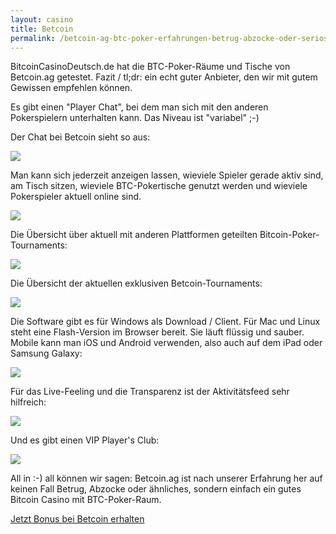 ```yaml
---
layout: casino
title: Betcoin
permalink: /betcoin-ag-btc-poker-erfahrungen-betrug-abzocke-oder-serios/
---
```


BitcoinCasinoDeutsch.de hat die BTC-Poker-Räume und Tische von Betcoin.ag getestet. Fazit / tl;dr: ein echt guter Anbieter, den wir mit gutem Gewissen empfehlen können.

Es gibt einen "Player Chat", bei dem man sich mit den anderen Pokerspielern unterhalten kann. Das Niveau ist "variabel" ;-)

Der Chat bei Betcoin sieht so aus:

<img src="http://bitcoincasinodeutsch.de/images/btc-poker-chat.jpeg">

Man kann sich jederzeit anzeigen lassen, wieviele Spieler gerade aktiv sind, am Tisch sitzen, wieviele BTC-Pokertische genutzt werden und wieviele Pokerspieler aktuell online sind.

<img src="http://bitcoincasinodeutsch.de/images/btc-poker-tables-768x468.jpg">

Die Übersicht über aktuell mit anderen Plattformen geteilten Bitcoin-Poker-Tournaments:

<img src="http://bitcoincasinodeutsch.de/images/btc-poker-tournaments-768x581.jpg">

Die Übersicht der aktuellen exklusiven Betcoin-Tournaments:

<img src="http://bitcoincasinodeutsch.de/images/btc-tournament-poker-768x581.jpeg">

Die Software gibt es für Windows als Download / Client. Für Mac und Linux steht eine Flash-Version im Browser bereit. Sie läuft flüssig und sauber. Mobile kann man iOS und Android verwenden, also auch auf dem iPad oder Samsung Galaxy:

<img src="http://bitcoincasinodeutsch.de/images/download-btc-poker-768x115.jpeg">

Für das Live-Feeling und die Transparenz ist der Aktivitätsfeed sehr hilfreich:

<img src="http://bitcoincasinodeutsch.de/images/players-on-bitcoin-poker-631x1024.jpg">

Und es gibt einen VIP Player's Club:

<img src="http://bitcoincasinodeutsch.de/images/vip-btc-online-poker-662x1024.jpg">

All in :-) all können wir sagen: Betcoin.ag ist nach unserer Erfahrung her auf keinen Fall Betrug, Abzocke oder ähnliches, sondern einfach ein gutes Bitcoin Casino mit BTC-Poker-Raum.

<a class="btn btn-primary" href="https://bitcoincasinodeutsch.de/get-bonus/betcoin" rel="nofollow" target="_blank">Jetzt Bonus bei Betcoin erhalten</a>

